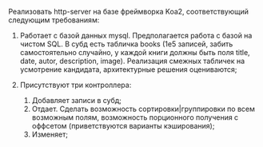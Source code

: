 ﻿

Реализовать http-server на базе фреймворка Koa2, соответствующий следующим требованиям:

1. Работает с базой данных mysql. Предполагается работа с базой на чистом SQL. В субд есть табличка books (1e5 записей, забить самостоятельно случайно, у каждой книги должны быть поля title, date, autor, description, image). Реализация смежных табличек на усмотрение кандидата, архитектурные решения оцениваются;

2. Присутствуют три контроллера:
    1. Добавляет записи в субд;
    2. Отдает. Сделать возможность сортировки|группировки по всем возможным полям, возможность порционного получения с оффсетом (приветствуются варианты кэширования);
    3. Изменяет;